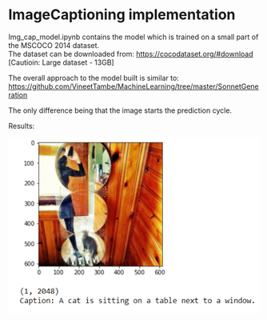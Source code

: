 # ImageCaptioning implementation 

Img_cap_model.ipynb contains the model which is trained on a small part of the MSCOCO 2014 dataset.\
The dataset can be downloaded from: https://cocodataset.org/#download
[Cautioin: Large dataset - 13GB]

The overall approach to the model built is similar to: https://github.com/VineetTambe/MachineLearning/tree/master/SonnetGeneration

The only difference being that the image starts the prediction cycle.

Results:

![Output](https://github.com/VineetTambe/MachineLearning/blob/master/Image%20Captioning/output.PNG)
